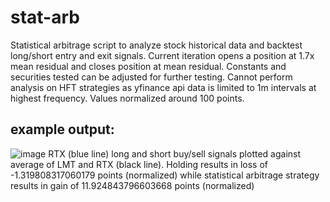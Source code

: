 # stat-arb

Statistical arbitrage script to analyze stock historical data and backtest long/short entry and exit signals. Current iteration opens a position at 1.7x mean residual and closes position at mean residual. Constants and securities tested can be adjusted for further testing. Cannot perform analysis on HFT strategies as yfinance api data is limited to 1m intervals at highest frequency. Values normalized around 100 points.

## example output:
![image](https://github.com/wbalkan/stat-arb/assets/96204851/8ca2f934-90fa-43e7-ac00-ff3a9499f65b)
RTX (blue line) long and short buy/sell signals plotted against average of LMT and RTX (black line). Holding results in loss of -1.319808317060179 points (normalized) while statistical arbitrage strategy results in gain of 11.924843796603668 points (normalized)
